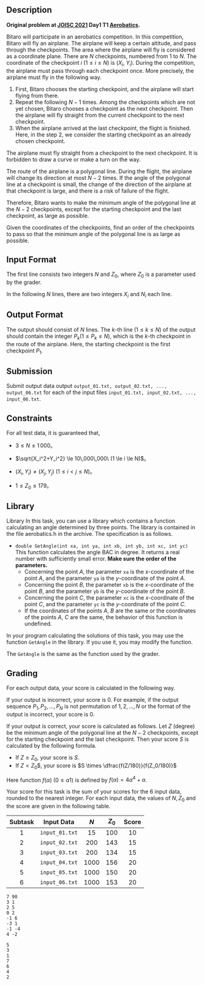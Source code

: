## Description

**Original problem at [JOISC 2021](https://www.ioi-jp.org/camp/2021/2021-sp-tasks/index.html) Day1 T1 [Aerobatics](https://www.ioi-jp.org/camp/2021/2021-sp-tasks/day1/aerobatics-en.pdf).**

Bitaro will participate in an aerobatics competition. In this competition, Bitaro will fly an airplane. The airplane will keep a certain altitude, and pass through the checkpoints. The area where the airplane will fly is considered as a coordinate plane. There are $N$ checkpoints, numbered from $1$ to $N$. The coordinate of the checkpoint $i$ $(1 \leq i \leq N)$ is $(X_i,~Y_i)$. During the competition, the airplane must pass through each checkpoint once. More precisely, the airplane must fly in the following way.

1. First, Bitaro chooses the starting checkpoint, and the airplane will start flying from there. 
2. Repeat the following $N − 1$ times. Among the checkpoints which are not yet chosen, Bitaro chooses a checkpoint as the next checkpoint. Then the airplane will fly straight from the current checkpoint to the next checkpoint.
3. When the airplane arrived at the last checkpoint, the flight is finished. Here, in the step 2, we consider the starting checkpoint as an already chosen checkpoint. 

The airplane must fly straight from a checkpoint to the next checkpoint. It is forbidden to draw a curve or make a turn on the way. 

The route of the airplane is a polygonal line. During the flight, the airplane will change its direction at most
$N−2$ times. If the angle of the polygonal line at a checkpoint is small, the change of the direction of the airplane at that checkpoint is large, and there is a risk of failure of the flight. 

Therefore, Bitaro wants to make the minimum angle of the polygonal line at the $N − 2$ checkpoints, except for the starting checkpoint and the last checkpoint, as large as possible. 

Given the coordinates of the checkpoints, find an order of the checkpoints to pass so that the minimum angle of the polygonal line is as large as possible.

## Input Format

The first line consists two integers $N$ and $Z_0$, where $Z_0$ is a parameter used by the grader.

In the following $N$ lines, there are two integers $X_i$ and $N_i$ each line.

## Output Format

The output should consist of $N$ lines. The $k$-th line $(1 \leq k \leq N)$ of the output should contain the integer $P_k (1 \leq P_k \leq N)$, which is the $k$-th checkpoint in the route of the airplane. Here, the starting checkpoint is the first checkpoint $P_1$.

## Submission

Submit output data output `output_01.txt, output_02.txt, ..., output_06.txt` for each of the input files `input_01.txt, input_02.txt, ..., input_06.txt`.

## Constraints

For all test data, it is guaranteed that,

  - $3 \le N \le 1\,000$。  

  - $\sqrt{X_i^2+Y_i^2} \le 10\,000\,000\ (1 \le i \le N)$。

  - $(X_i,Y_i) \ne (X_j,Y_j)\ (1 \le i < j \le N)$。

  - $1 \le Z_0 \le 179$。

## Library

Library In this task, you can use a library which contains a function calculating an angle determined by three points.
The library is contained in the file aerobatics.h in the archive. The specification is as follows.
- `double GetAngle(int xa, int ya, int xb, int yb, int xc, int yc)`  
 This function calculates the angle $\mathrm{BAC}$ in degree. It returns a real number with sufficiently small error. **Make sure the order of the parameters.** 
  - Concerning the point $A$, the parameter `xa` is the $x$-coordinate of the point $A$, and the parameter `ya` is the $y$-coordinate of the point $A$.
  - Concerning the point $B$, the parameter `xb` is the $x$-coordinate of the point $B$, and the parameter `yb` is the $y$-coordinate of the point $B$.
  - Concerning the point $C$, the parameter `xc` is the $x$-coordinate of the point $C$, and the parameter `yc` is the $y$-coordinate of the point $C$.
  - If the coordinates of the points $A,~B$ are the same or the coordinates of the points $A,~C$ are the same, the behavior of this function is undefined.

In your program calculating the solutions of this task, you may use the function `GetAngle` in the library. If you use it, you may modify the function.

The `GetAngle` is the same as the function used by the grader.

## Grading

For each output data, your score is calculated in the following way. 

If your output is incorrect, your score is $0$. For example, if the output sequence $P_1, P_2, \ldots , P_N$ is not permutation of $1, 2, \ldots, N$ or the format of the output is incorrect, your score is $0$. 

If your output is correct, your score is calculated as follows. Let $Z$ (degree) be the minimum angle of the polygonal line at the $N − 2$ checkpoints, except for the starting checkpoint and the last checkpoint. Then your score $S$ is calculated by the following formula.

- If $Z\geq Z_0$, your score is $S$.
- If $Z<Z_0$$, your score is $S \times \dfrac{f(Z/180)}{f(Z_0/180)}$

Here function $f(\alpha)~(0\leq\alpha 1)$ is defined by $f(\alpha)=4\alpha^4+\alpha$.

Your score for this task is the sum of your scores for the 6 input data, rounded to the nearest integer. For each input data, the values of $N, Z_0$ and the score are given in the following table.

|Subtask|Input Data|$N$|$Z_0$|Score|
|:-:|:-:|:-:|:-:|:-:|
|$1$|`input_01.txt`|$15$|$100$|$10$|
|$2$|`input_02.txt`|$200$|$143$|$15$|
|$3$|`input_03.txt`|$200$|$134$|$15$|
|$4$|`input_04.txt`|$1000$|$156$|$20$|
|$5$|`input_05.txt`|$1000$|$150$|$20$|
|$6$|`input_06.txt`|$1000$|$153$|$20$|

```input1
7 90
3 1
2 5
0 2
-1 6
-3 1
-1 -4
4 -2
```

```output1
5
3
1
7
6
4
2
```

